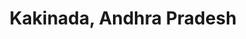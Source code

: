 ---
title: Kakinada, Andhra Pradesh
url: /kakinada-andhra-pradesh/
latitude: 16.957
longitude: 82.236
---